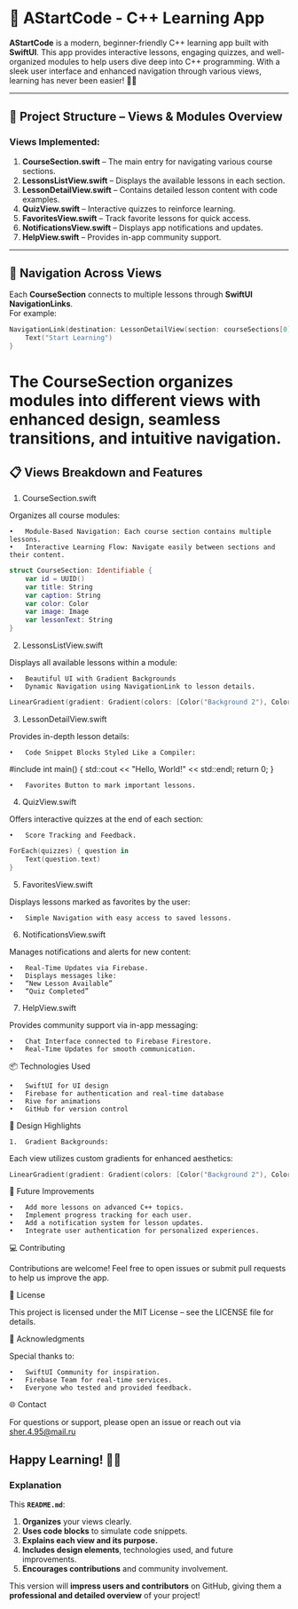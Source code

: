 # 🚀 **AStartCode - C++ Learning App**

**AStartCode** is a modern, beginner-friendly C++ learning app built with **SwiftUI**. This app provides interactive lessons, engaging quizzes, and well-organized modules to help users dive deep into C++ programming. With a sleek user interface and enhanced navigation through various views, learning has never been easier! 🧑‍💻

---

## 🌳 **Project Structure** – Views & Modules Overview

### **Views Implemented:**
1. **CourseSection.swift** – The main entry for navigating various course sections.
2. **LessonsListView.swift** – Displays the available lessons in each section.
3. **LessonDetailView.swift** – Contains detailed lesson content with code examples.
4. **QuizView.swift** – Interactive quizzes to reinforce learning.
5. **FavoritesView.swift** – Track favorite lessons for quick access.
6. **NotificationsView.swift** – Displays app notifications and updates.
7. **HelpView.swift** – Provides in-app community support.

---

## 🔑 **Navigation Across Views**

Each **CourseSection** connects to multiple lessons through **SwiftUI NavigationLinks**.  
For example:

```swift
NavigationLink(destination: LessonDetailView(section: courseSections[0], showTabBar: $showTabBar)) {
    Text("Start Learning")
}
```
# The CourseSection organizes modules into different views with enhanced design, seamless transitions, and intuitive navigation.

## 📋 Views Breakdown and Features

1. CourseSection.swift

Organizes all course modules:

	•	Module-Based Navigation: Each course section contains multiple lessons.
	•	Interactive Learning Flow: Navigate easily between sections and their content.

```swift
struct CourseSection: Identifiable {
    var id = UUID()
    var title: String
    var caption: String
    var color: Color
    var image: Image
    var lessonText: String
}
```

2. LessonsListView.swift

Displays all available lessons within a module:

	•	Beautiful UI with Gradient Backgrounds
	•	Dynamic Navigation using NavigationLink to lesson details.

```swift
LinearGradient(gradient: Gradient(colors: [Color("Background 2"), Color.black.opacity(0.9)]), startPoint: .topLeading, endPoint: .bottomTrailing)

```
3. LessonDetailView.swift

Provides in-depth lesson details:

	•	Code Snippet Blocks Styled Like a Compiler:
 
 #include <iostream>
int main() {
    std::cout << "Hello, World!" << std::endl;
    return 0;
}

	•	Favorites Button to mark important lessons.

4. QuizView.swift

Offers interactive quizzes at the end of each section:

	•	Score Tracking and Feedback.
```swift
ForEach(quizzes) { question in
    Text(question.text)
}
```
5. FavoritesView.swift

Displays lessons marked as favorites by the user:

	•	Simple Navigation with easy access to saved lessons.

6. NotificationsView.swift

Manages notifications and alerts for new content:

	•	Real-Time Updates via Firebase.
	•	Displays messages like:
	•	“New Lesson Available”
	•	“Quiz Completed”

7. HelpView.swift

Provides community support via in-app messaging:

	•	Chat Interface connected to Firebase Firestore.
	•	Real-Time Updates for smooth communication.

📦 Technologies Used

	•	SwiftUI for UI design
	•	Firebase for authentication and real-time database
	•	Rive for animations
	•	GitHub for version control

🎨 Design Highlights

	1.	Gradient Backgrounds:
Each view utilizes custom gradients for enhanced aesthetics:

```swift
LinearGradient(gradient: Gradient(colors: [Color("Background 2"), Color.black.opacity(0.9)]), startPoint: .topLeading, endPoint: .bottomTrailing)
```
🎯 Future Improvements

	•	Add more lessons on advanced C++ topics.
	•	Implement progress tracking for each user.
	•	Add a notification system for lesson updates.
	•	Integrate user authentication for personalized experiences.

💻 Contributing

Contributions are welcome!
Feel free to open issues or submit pull requests to help us improve the app.

📄 License

This project is licensed under the MIT License – see the LICENSE file for details.

🙏 Acknowledgments

Special thanks to:

	•	SwiftUI Community for inspiration.
	•	Firebase Team for real-time services.
	•	Everyone who tested and provided feedback.

🌐 Contact

For questions or support, please open an issue or reach out via sher.4.95@mail.ru

Happy Learning! 🎉🚀
---

### **Explanation**

This **`README.md`**:
1. **Organizes** your views clearly.
2. **Uses code blocks** to simulate code snippets.
3. **Explains each view and its purpose.**
4. **Includes design elements**, technologies used, and future improvements.
5. **Encourages contributions** and community involvement.

This version will **impress users and contributors** on GitHub, giving them a **professional and detailed overview** of your project!
